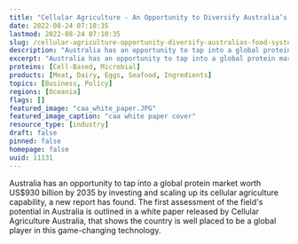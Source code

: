 ```yaml
---
title: "Cellular Agriculture - An Opportunity to Diversify Australia’s Food System"
date: 2022-08-24 07:10:35
lastmod: 2022-08-24 07:10:35
slug: /cellular-agriculture-opportunity-diversify-australias-food-system
description: "Australia has an opportunity to tap into a global protein market worth US$930 billion by 2035 by investing and scaling up its cellular agriculture capability, a new report has found. The first assessment of the field’s potential in Australia is outlined in a white paper released by Cellular Agriculture Australia, that shows the country is well placed to be a global player in this game-changing technology."
excerpt: "Australia has an opportunity to tap into a global protein market worth US$930 billion by 2035 by investing and scaling up its cellular agriculture capability, a new report has found. The first assessment of the field’s potential in Australia is outlined in a white paper released by Cellular Agriculture Australia, that shows the country is well placed to be a global player in this game-changing technology."
proteins: [Cell-Based, Microbial]
products: [Meat, Dairy, Eggs, Seafood, Ingredients]
topics: [Business, Policy]
regions: [Oceania]
flags: []
featured_image: "caa_white_paper.JPG"
featured_image_caption: "caa white paper cover"
resource_type: [industry]
draft: false
pinned: false
homepage: false
uuid: 11131
---
```

Australia has an opportunity to tap into a global protein market worth
US\$930 billion by 2035 by investing and scaling up its cellular
agriculture capability, a new report has found. The first assessment of
the field's potential in Australia is outlined in a white paper released
by Cellular Agriculture Australia, that shows the country is well placed
to be a global player in this game-changing technology.
